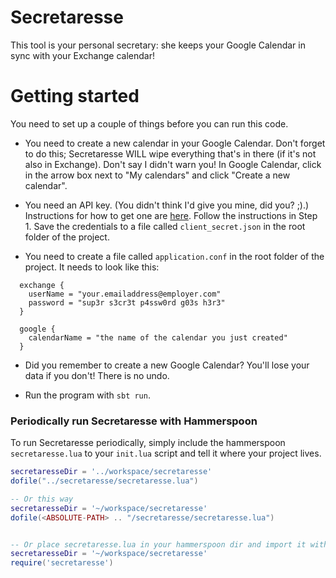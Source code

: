 # Secretaresse

This tool is your personal secretary: she keeps your Google Calendar in sync with your Exchange calendar!

# Getting started

You need to set up a couple of things before you can run this code.

* You need to create a new calendar in your Google Calendar. Don't forget to do this; Secretaresse WILL wipe everything that's in there (if it's not also in Exchange). Don't say I didn't warn you! In Google Calendar, click in the arrow box next to "My calendars" and click "Create a new calendar".

* You need an API key. (You didn't think I'd give you mine, did you? ;).) Instructions for how to get one are [here](https://developers.google.com/google-apps/calendar/quickstart/java). Follow the instructions in Step 1. Save the credentials to a file called `client_secret.json` in the root folder of the project.

* You need to create a file called `application.conf` in the root folder of the project. It needs to look like this:

```
  exchange {
    userName = "your.emailaddress@employer.com"
    password = "sup3r s3cr3t p4ssw0rd g03s h3r3"
  }

  google {
    calendarName = "the name of the calendar you just created"
  }
```

* Did you remember to create a new Google Calendar? You'll lose your data if you don't! There is no undo.

* Run the program with `sbt run`.

### Periodically run Secretaresse with Hammerspoon
To run Secretaresse periodically, simply include the hammerspoon `secretaresse.lua` to your `init.lua` script and tell it where your project lives.
```lua
secretaresseDir = '../workspace/secretaresse'
dofile("../secretaresse/secretaresse.lua")

-- Or this way
secretaresseDir = '~/workspace/secretaresse'
dofile(<ABSOLUTE-PATH> .. "/secretaresse/secretaresse.lua")


-- Or place secretaresse.lua in your hammerspoon dir and import it with:
secretaresseDir = '~/workspace/secretaresse'
require('secretaresse')
```

